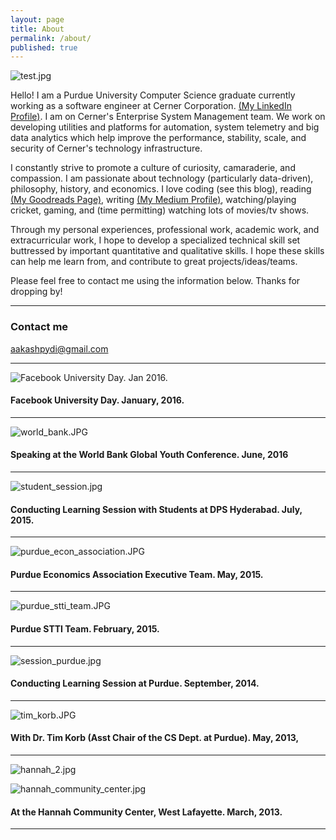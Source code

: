 ```yaml
---
layout: page
title: About
permalink: /about/
published: true
---
```


![test.jpg]({{site.baseurl}}/images/about-images/test.jpg)

Hello! I am a Purdue University Computer Science graduate currently working as a software engineer at Cerner Corporation. [(My LinkedIn Profile)](https://www.linkedin.com/in/aakash-pydi). I am on Cerner's Enterprise System Management team. We work on developing utilities and platforms for automation, system telemetry and big data analytics which help improve the performance, stability, scale, and security of Cerner's technology infrastructure.

I constantly strive to promote a culture of curiosity, camaraderie, and compassion. I am passionate about technology (particularly data-driven), philosophy, history, and economics. I love coding (see this blog), reading [(My Goodreads Page)](https://www.goodreads.com/user/show/53458380-aakash-pydi), writing [(My Medium Profile)](https://medium.com/@aakashpydi), watching/playing cricket, gaming, and (time permitting) watching lots of movies/tv shows. 

Through my personal experiences, professional work, academic work, and extracurricular work, I hope to develop a specialized technical skill set buttressed by important quantitative and qualitative skills. I hope these skills can help me learn from, and contribute to great projects/ideas/teams.  

Please feel free to contact me using the information below. Thanks for dropping by!

---

### Contact me

[aakashpydi@gmail.com](mailto:aakashpydi@gmail.com)

---

![Facebook University Day. Jan 2016. ]({{site.baseurl}}/images/about-images/facebook_university_day.JPG)

#### Facebook University Day. January, 2016.

---

![world_bank.JPG]({{site.baseurl}}/images/about-images/world_bank.JPG)

#### Speaking at the World Bank Global Youth Conference. June, 2016

---

![student_session.jpg]({{site.baseurl}}/images/about-images/student_session.jpg)

#### Conducting Learning Session with Students at DPS Hyderabad. July, 2015.

---

![purdue_econ_association.JPG]({{site.baseurl}}/images/about-images/purdue_econ_association.JPG)

#### Purdue Economics Association Executive Team. May, 2015.

---

![purdue_stti_team.JPG]({{site.baseurl}}/images/about-images/purdue_stti_team.JPG)

#### Purdue STTI Team. February, 2015.

---

![session_purdue.jpg]({{site.baseurl}}/images/about-images/session_purdue.jpg)

#### Conducting Learning Session at Purdue. September, 2014.

---

![tim_korb.JPG]({{site.baseurl}}/images/about-images/tim_korb.JPG)

#### With Dr. Tim Korb (Asst Chair of the CS Dept. at Purdue). May, 2013,

---

![hannah_2.jpg]({{site.baseurl}}/images/about-images/hannah_2.jpg)

![hannah_community_center.jpg]({{site.baseurl}}/images/about-images/hannah_community_center.jpg)

#### At the Hannah Community Center, West Lafayette. March, 2013.

---
